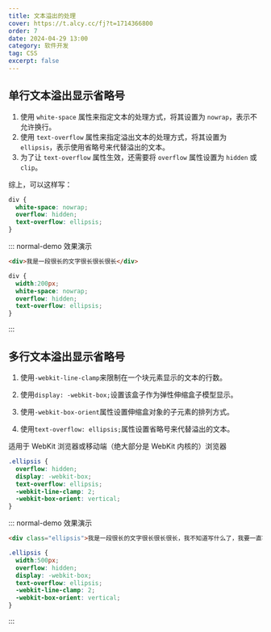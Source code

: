 ```yaml
---
title: 文本溢出的处理
cover: https://t.alcy.cc/fj?t=1714366800
order: 7
date: 2024-04-29 13:00
category: 软件开发
tag: CSS
excerpt: false
---
```


## 单行文本溢出显示省略号

1. 使用 `white-space` 属性来指定文本的处理方式，将其设置为 `nowrap`，表示不允许换行。
2. 使用 `text-overflow` 属性来指定溢出文本的处理方式，将其设置为 `ellipsis`，表示使用省略号来代替溢出的文本。
3. 为了让 `text-overflow` 属性生效，还需要将 `overflow` 属性设置为 `hidden` 或 `clip`。

综上，可以这样写：

```css
div {
  white-space: nowrap;
  overflow: hidden;
  text-overflow: ellipsis;
}
```

::: normal-demo 效果演示

```html
<div>我是一段很长的文字很长很长很长</div>
```

```css
div {
  width:200px;
  white-space: nowrap;
  overflow: hidden;
  text-overflow: ellipsis;
}
```

:::

## 多行文本溢出显示省略号

1. 使用`-webkit-line-clamp`来限制在一个块元素显示的文本的行数。

2. 使用`display: -webkit-box;`设置该盒子作为弹性伸缩盒子模型显示。

3. 使用`-webkit-box-orient`属性设置伸缩盒对象的子元素的排列方式。

4. 使用`text-overflow: ellipsis;`属性设置省略号来代替溢出的文本。

适用于 WebKit 浏览器或移动端（绝大部分是 WebKit 内核的）浏览器

```css
.ellipsis {
  overflow: hidden;
  display: -webkit-box;
  text-overflow: ellipsis;
  -webkit-line-clamp: 2;
  -webkit-box-orient: vertical;
}
```

::: normal-demo 效果演示

```html
<div class="ellipsis">我是一段很长的文字很长很长很长，我不知道写什么了，我要一直写，一直写，一直写，让它变得超级长，超级长，超级长，超级长。</div>
```

```css
.ellipsis {
  width:500px;
  overflow: hidden;
  display: -webkit-box;
  text-overflow: ellipsis;
  -webkit-line-clamp: 2;
  -webkit-box-orient: vertical;
}
```

:::
